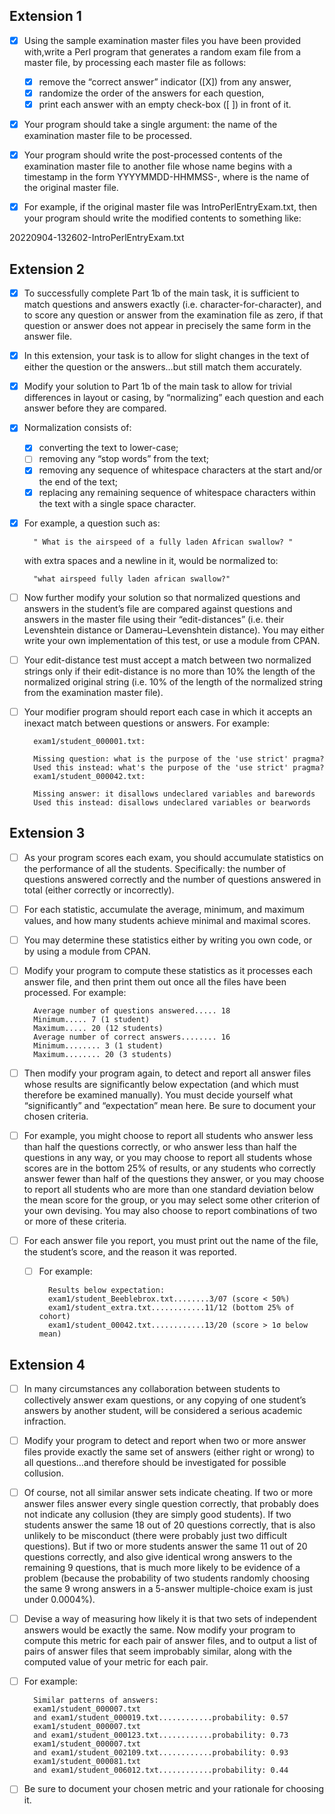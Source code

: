 

## Extension 1
- [x] Using the sample examination master files you have been provided with,write a Perl program that generates a random exam file from a master file, by processing each master file as follows:
    - [x] remove the “correct answer” indicator ([X]) from any answer,
    - [x] randomize the order of the answers for each question,
    - [x] print each answer with an empty check-box ([ ]) in front of it.
- [x] Your program should take a single argument: the name of the examination master file to be processed.
- [x] Your program should write the post-processed contents of the examination master file to another file whose name begins with a timestamp in the form
YYYYMMDD-HHMMSS-<FILENAME>, where <FILENAME> is the name of the original master file.
- [x] For example, if the original master file was IntroPerlEntryExam.txt, then your program should write the modified contents to something like:


20220904-132602-IntroPerlEntryExam.txt


## Extension 2


- [x] To successfully complete Part 1b of the main task, it is sufficient to match questions and answers exactly (i.e. character-for-character), and to score any question or answer from the examination file as zero, if that question or answer does not appear in precisely the same form in the answer file.
- [x] In this extension, your task is to allow for slight changes in the text of either the question or the answers…but still match them accurately.
- [x] Modify your solution to Part 1b of the main task to allow for trivial differences in layout or casing, by “normalizing” each question and each answer before they are compared.
- [x] Normalization consists of:
    - [x] converting the text to lower-case;
    - [ ] removing any “stop words” from the text;
    - [x] removing any sequence of whitespace characters at the start and/or the end of the text;
    - [x] replacing any remaining sequence of whitespace characters within the text
with a single space character.
- [x] For example, a question such as:
    

        " What is the airspeed of a fully laden African swallow? "

    with extra spaces and a newline in it, would be normalized to:
    
        "what airspeed fully laden african swallow?"


- [ ] Now further modify your solution so that normalized questions and answers in the student’s file are compared against questions and answers in the master file using their “edit-distances”
(i.e. their Levenshtein distance or Damerau–Levenshtein distance). You may either write
your own implementation of this test, or use a module from CPAN.


- [ ] Your edit-distance test must accept a match between two normalized strings only if their
edit-distance is no more than 10% the length of the normalized original string
(i.e. 10% of the length of the normalized string from the examination master file).

- [ ] Your modifier program should report each case in which it accepts an inexact match between questions or answers. 
    For example:
        
        exam1/student_000001.txt:

        Missing question: what is the purpose of the 'use strict' pragma?
        Used this instead: what's the purpose of the 'use strict' pragma?
        exam1/student_000042.txt:
        
        Missing answer: it disallows undeclared variables and barewords
        Used this instead: disallows undeclared variables or bearwords



## Extension 3

- [ ] As your program scores each exam, you should accumulate statistics on the performance
of all the students. Specifically: the number of questions answered correctly and the number
of questions answered in total (either correctly or incorrectly).

- [ ] For each statistic, accumulate the average, minimum, and maximum values, and how many
students achieve minimal and maximal scores.
- [ ] You may determine these statistics either by writing you own code,
or by using a module from CPAN.
- [ ] Modify your program to compute these statistics as it processes each answer file,
and then print them out once all the files have been processed. For example:

        Average number of questions answered..... 18
        Minimum..... 7 (1 student)
        Maximum..... 20 (12 students)
        Average number of correct answers........ 16
        Minimum........ 3 (1 student)
        Maximum........ 20 (3 students)


- [ ] Then modify your program again, to detect and report all answer files whose results
are significantly below expectation (and which must therefore be examined manually).
You must decide yourself what “significantly” and “expectation” mean here.
Be sure to document your chosen criteria.
- [ ] For example, you might choose to report all students who answer less than half the questions
correctly, or who answer less than half the questions in any way, or you may choose to report
all students whose scores are in the bottom 25% of results, or any students who correctly answer
fewer than half of the questions they answer, or you may choose to report all students who are
more than one standard deviation below the mean score for the group, or you may select some
other criterion of your own devising. You may also choose to report combinations of two or
more of these criteria.
- [ ] For each answer file you report, you must print out the name of the file, the student’s score,
and the reason it was reported.
    - [ ] For example:

            Results below expectation:
            exam1/student_Beeblebrox.txt........3/07 (score < 50%)
            exam1/student_extra.txt............11/12 (bottom 25% of cohort)
            exam1/student_00042.txt............13/20 (score > 1σ below mean)

## Extension 4

- [ ] In many circumstances any collaboration between students to collectively answer exam questions, or any copying of one student’s answers by another student, will be considered a serious academic infraction.
- [ ] Modify your program to detect and report when two or more answer files provide exactly
the same set of answers (either right or wrong) to all questions…and therefore should be investigated for possible collusion.
- [ ] Of course, not all similar answer sets indicate cheating. If two or more answer files answer
every single question correctly, that probably does not indicate any collusion (they are simply
good students). If two students answer the same 18 out of 20 questions correctly, that is also
unlikely to be misconduct (there were probably just two difficult questions). But if two or more
students answer the same 11 out of 20 questions correctly, and also give identical wrong answers
to the remaining 9 questions, that is much more likely to be evidence of a problem (because the
probability of two students randomly choosing the same 9 wrong answers in a 5-answer
multiple-choice exam is just under 0.0004%).
- [ ] Devise a way of measuring how likely it is that two sets of independent answers would be
exactly the same. Now modify your program to compute this metric for each pair of answer files,
and to output a list of pairs of answer files that seem improbably similar, along with the
computed value of your metric for each pair.
- [ ] For example:

        Similar patterns of answers:
        exam1/student_000007.txt
        and exam1/student_000019.txt............probability: 0.57
        exam1/student_000007.txt
        and exam1/student_000123.txt............probability: 0.73
        exam1/student_000007.txt
        and exam1/student_002109.txt............probability: 0.93
        exam1/student_000081.txt
        and exam1/student_006012.txt............probability: 0.44
- [ ] Be sure to document your chosen metric and your rationale for choosing it.

